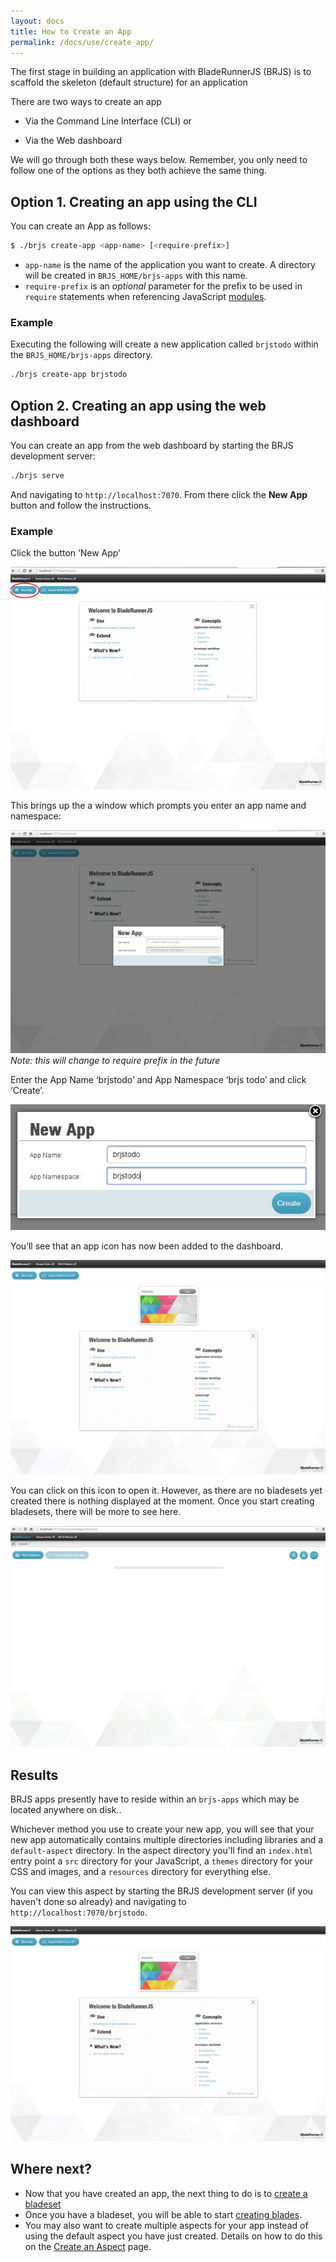 ```yaml
---
layout: docs
title: How to Create an App
permalink: /docs/use/create_app/
---
```


The first stage in building an application with BladeRunnerJS (BRJS) is to scaffold
the skeleton (default structure) for an application

There are two ways to create an app

- Via the Command Line Interface (CLI) or

- Via the Web dashboard

We will go through both these ways below. Remember, you only need to follow one of the options as they both achieve the same thing.

## Option 1. Creating an app using the CLI

You can create an App as follows:

```bash
$ ./brjs create-app <app-name> [<require-prefix>]
```

* `app-name` is the name of the application you want to create. A directory will
be created in `BRJS_HOME/brjs-apps` with this name.
* `require-prefix` is an *optional* parameter for the prefix to be used in `require`
statements when referencing JavaScript [modules](/docs/concepts/modules/).

### Example

Executing the following will create a new application called `brjstodo` within the `BRJS_HOME/brjs-apps` directory.

```bash
./brjs create-app brjstodo
```
## Option 2. Creating an app using the web dashboard

You can create an app from the web dashboard by starting the BRJS development
server:

```bash
./brjs serve
```

And navigating to `http://localhost:7070`. From there click the **New App** button
and follow the instructions.

### Example

Click the button ‘New App’

![](/docs/use/img/create-app-newapp.png)

This brings up the a window which prompts you enter an app name and namespace:

![](/docs/use/img/create-app-newapp-name.png)
*Note: this will change to require prefix in the future*

Enter the App Name ‘brjstodo’ and App Namespace ‘brjs todo’ and click ‘Create’.

![](/docs/use/img/create-app-newapp-name-brjstodo.png)

You’ll see that an app icon has now been added to the dashboard.

![](/docs/use/img/create-app-icon-brjstodo.png)

You can click on this icon to open it. However, as there are no bladesets yet created there is nothing displayed at the moment. Once you start creating bladesets, there will be more to see here.

![](/docs/use/img/create-app-empty-bladeset.png)

## Results

<div class="alert alert-info">
  <p>
    BRJS apps presently have to reside within an <code>brjs-apps</code> which may be located anywhere on disk.</a>.
  </p>
</div>

Whichever method you use to create your new app, you will see that your new app automatically contains multiple directories including libraries and a `default-aspect` directory. In the aspect directory you'll find an `index.html` entry point a `src` directory for your JavaScript, a `themes` directory for your CSS and images, and a `resources` directory for everything else.

You can view this aspect by starting the BRJS development server (if you haven't done so already) and navigating to `http://localhost:7070/brjstodo`.

![](/docs/use/img/create-app-icon-brjstodo.png)

## Where next?

- Now that you have created an app, the next thing to do is to [create a bladeset](/docs/use/create_bladeset/)
- Once you have a bladeset, you will be able to start [creating blades](/docs/use/create_blade/).
- You may also want to create multiple aspects for your app instead of using the default aspect you have just created. Details on how to do this on the [Create an Aspect](/docs/use/create_aspect/) page.
